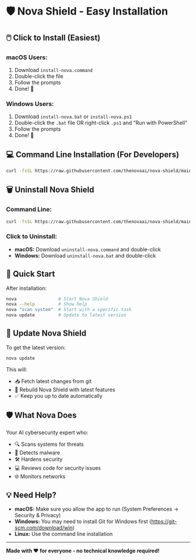 # 🛡️ Nova Shield - Easy Installation

## 🖱️ **Click to Install (Easiest)**

### **macOS Users:**
1. Download `install-nova.command`
2. Double-click the file
3. Follow the prompts
4. Done! 🎉

### **Windows Users:**
1. Download `install-nova.bat` or `install-nova.ps1`
2. Double-click the `.bat` file OR right-click `.ps1` and "Run with PowerShell"
3. Follow the prompts
4. Done! 🎉

## 💻 **Command Line Installation (For Developers)**

```bash
curl -fsSL https://raw.githubusercontent.com/thenovaai/nova-shield/main/install-nova.sh | bash
```

## 🗑️ **Uninstall Nova Shield**

### **Command Line:**
```bash
curl -fsSL https://raw.githubusercontent.com/thenovaai/nova-shield/main/uninstall-nova.sh | bash
```

### **Click to Uninstall:**
- **macOS:** Download `uninstall-nova.command` and double-click
- **Windows:** Download `uninstall-nova.bat` and double-click

## 🚀 **Quick Start**

After installation:
```bash
nova                # Start Nova Shield
nova --help         # Show help
nova "scan system"  # Start with a specific task
nova update         # Update to latest version
```

## 🔄 **Update Nova Shield**

To get the latest version:
```bash
nova update
```

This will:
- 📥 Fetch latest changes from git
- 🔨 Rebuild Nova Shield with latest features
- ✅ Keep you up to date automatically

## 🛡️ **What Nova Does**

Your AI cybersecurity expert who:
- 🔍 Scans systems for threats
- 🦠 Detects malware
- 🛠️ Hardens security
- 💻 Reviews code for security issues
- 🌐 Monitors networks

## 💡 **Need Help?**

- **macOS:** Make sure you allow the app to run (System Preferences → Security & Privacy)
- **Windows:** You may need to install Git for Windows first (https://git-scm.com/download/win)
- **Linux:** Use the command line installation

---

**Made with ❤️ for everyone - no technical knowledge required!**
